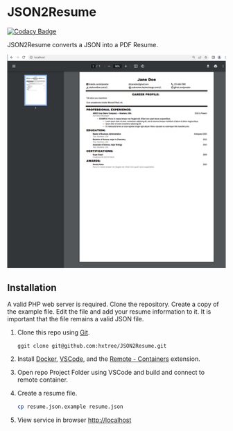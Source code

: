 # JSON2Resume

[![Codacy Badge](https://api.codacy.com/project/badge/Grade/d96205a06e2a45838b782cc23b07ea95)](https://app.codacy.com/manual/hxtree/JSON2Resume?utm_source=github.com&utm_medium=referral&utm_content=hxtree/JSON2Resume&utm_campaign=Badge_Grade_Dashboard)

JSON2Resume converts a JSON into a PDF Resume.

![Resume Example](https://github.com/hxtree/JSON2Resume/raw/master/docs/example.png "Screenshot")

## Installation

A valid PHP web server is required. Clone the repository. Create a copy of the example file. Edit the file and add your resume information to it. It is important that the file remains a valid JSON file.


1. Clone this repo using [Git](https://git-scm.com/downloads).
    ```
    ggit clone git@github.com:hxtree/JSON2Resume.git
    ```

2. Install [Docker](https://docs.docker.com/get-docker/), [VSCode](https://code.visualstudio.com/), and the [Remote - Containers](https://code.visualstudio.com/docs/remote/containers-tutorial) extension.

3. Open repo Project Folder using VSCode and build and connect to remote container.

4. Create a resume file.
    ```bash
    cp resume.json.example resume.json
    ```

5. View service in browser [http://localhost](http://localhost)
